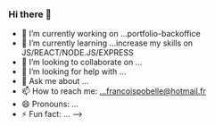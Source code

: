 ### Hi there 👋

- 🔭 I’m currently working on ...portfolio-backoffice
- 🌱 I’m currently learning ...increase my skills on JS/REACT/NODE.JS/EXPRESS
- 👯 I’m looking to collaborate on ...
- 🤔 I’m looking for help with ...
- 💬 Ask me about ...
- 📫 How to reach me: ...francoispobelle@hotmail.fr
- 😄 Pronouns: ...
- ⚡ Fun fact: ...
-->
